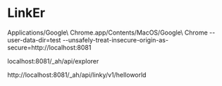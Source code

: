 LinkEr
==================

Applications/Google\ Chrome.app/Contents/MacOS/Google\ Chrome --user-data-dir=test --unsafely-treat-insecure-origin-as-secure=http://localhost:8081

localhost:8081/_ah/api/explorer

http://localhost:8081/_ah/api/linky/v1/helloworld
